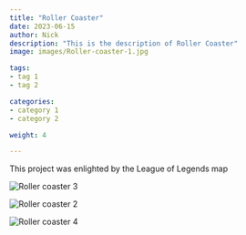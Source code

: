 ```yaml
---
title: "Roller Coaster"
date: 2023-06-15
author: Nick
description: "This is the description of Roller Coaster"
image: images/Roller-coaster-1.jpg

tags:
- tag 1
- tag 2

categories:
- category 1
- category 2

weight: 4

---
```


This project was enlighted by the League of Legends map

![Roller coaster 3](../../../images/Roller-coaster-3.png)

![Roller coaster 2](../../../images/Roller-coaster-2.jpg)

![Roller coaster 4](../../../images/Roller-coaster-4.png)
